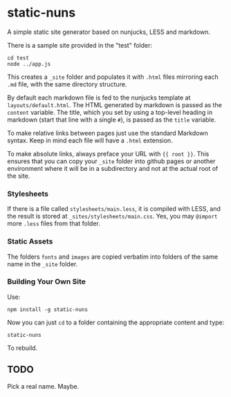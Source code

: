 # static-nuns

A simple static site generator based on nunjucks, LESS and markdown.

There is a sample site provided in the "test" folder:

```
cd test
node ../app.js
```

This creates a `_site` folder and populates it with `.html` files mirroring each `.md` file, with the same directory structure.

By default each markdown file is fed to the nunjucks template at `layouts/default.html`. The HTML generated by markdown is passed as the `content` variable. The title, which you set by using a top-level heading in markdown (start that line with a single `#`), is passed as the `title` variable.

To make relative links between pages just use the standard Markdown syntax. Keep in mind each file will have a `.html` extension.

To make absolute links, always preface your URL with `{{ root }}`. This ensures that you can copy your `_site` folder into github pages or another environment where it will be in a subdirectory and not at the actual root of the site.

### Stylesheets

If there is a file called `stylesheets/main.less`, it is compiled with LESS, and the result is stored at `_sites/stylesheets/main.css`. Yes, you may `@import` more `.less` files from that folder.

### Static Assets

The folders `fonts` and `images` are copied verbatim into folders of the same name in the `_site` folder.

### Building Your Own Site

Use:

```
npm install -g static-nuns
```

Now you can just `cd` to a folder containing the appropriate content and type:

```
static-nuns
```

To rebuild.

## TODO

Pick a real name. Maybe.


